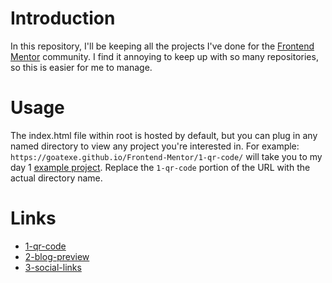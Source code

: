 # Introduction
In this repository, I'll be keeping all the projects I've done for the [Frontend Mentor](https://www.frontendmentor.io/profile/GoatEXE) community. I find it annoying to keep up with so many repositories, so this is easier for me to manage.

# Usage
The index.html file within root is hosted by default, but you can plug in any named directory to view any project you're interested in. For example: `https://goatexe.github.io/Frontend-Mentor/1-qr-code/` will take you to my day 1 [example project](https://goatexe.github.io/Frontend-Mentor/1-qr-code/). Replace the `1-qr-code` portion of the URL with the actual directory name. 

# Links
 - [1-qr-code](https://goatexe.github.io/Frontend-Mentor/1-qr-code)
 - [2-blog-preview](https://goatexe.github.io/Frontend-Mentor/2-blog-preview)
 - [3-social-links](https://goatexe.github.io/Frontend-Mentor/3-social-links)